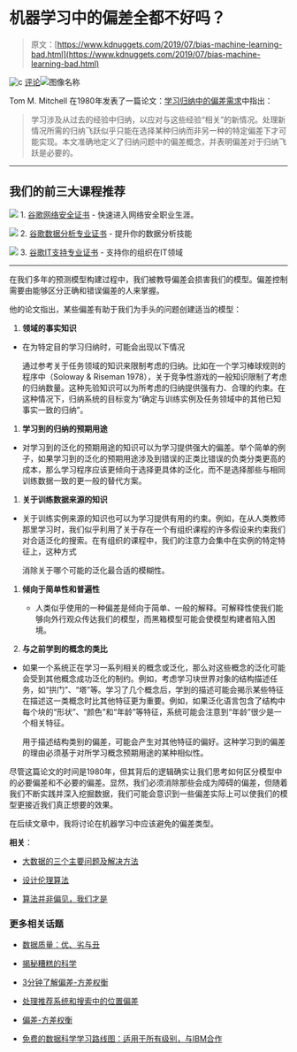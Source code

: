 # 机器学习中的偏差全都不好吗？

> 原文：[https://www.kdnuggets.com/2019/07/bias-machine-learning-bad.html](https://www.kdnuggets.com/2019/07/bias-machine-learning-bad.html)

![c](../Images/3d9c022da2d331bb56691a9617b91b90.png) [评论](#comments)![图像名称](../Images/1efd83fa84124475a2da048279623546.png)

Tom M. Mitchell 在1980年发表了一篇论文：[学习归纳中的偏差需求](http://dml.cs.byu.edu/~cgc/docs/mldm_tools/Reading/Need%20for%20Bias.pdf?source=post_page---------------------------)中指出：

> 学习涉及从过去的经验中归纳，以应对与这些经验“相关”的新情况。处理新情况所需的归纳飞跃似乎只能在选择某种归纳而非另一种的特定偏差下才可能实现。本文准确地定义了归纳问题中的偏差概念，并表明偏差对于归纳飞跃是必要的。

* * *

## 我们的前三大课程推荐

![](../Images/0244c01ba9267c002ef39d4907e0b8fb.png) 1\. [谷歌网络安全证书](https://www.kdnuggets.com/google-cybersecurity) - 快速进入网络安全职业生涯。

![](../Images/e225c49c3c91745821c8c0368bf04711.png) 2\. [谷歌数据分析专业证书](https://www.kdnuggets.com/google-data-analytics) - 提升你的数据分析技能

![](../Images/0244c01ba9267c002ef39d4907e0b8fb.png) 3\. [谷歌IT支持专业证书](https://www.kdnuggets.com/google-itsupport) - 支持你的组织在IT领域

* * *

在我们多年的预测模型构建过程中，我们被教导偏差会损害我们的模型。偏差控制需要由能够区分正确和错误偏差的人来掌握。

他的论文指出，某些偏差有助于我们为手头的问题创建适当的模型：

1.  **领域的事实知识**

+   在为特定目的学习归纳时，可能会出现以下情况

    通过参考关于任务领域的知识来限制考虑的归纳。比如在一个学习棒球规则的程序中（Soloway & Riseman 1978），关于竞争性游戏的一般知识限制了考虑的归纳数量。这种先验知识可以为所考虑的归纳提供强有力、合理的约束。在这种情况下，归纳系统的目标变为“确定与训练实例及任务领域中的其他已知事实一致的归纳”。

1.  **学习到的归纳的预期用途**

+   对学习到的泛化的预期用途的知识可以为学习提供强大的偏差。举个简单的例子，如果学习到的泛化的预期用途涉及到错误的正类比错误的负类分类更高的成本，那么学习程序应该更倾向于选择更具体的泛化，而不是选择那些与相同训练数据一致的更一般的替代方案。

1.  **关于训练数据来源的知识**

+   关于训练实例来源的知识也可以为学习提供有用的约束。例如，在从人类教师那里学习时，我们似乎利用了关于存在一个有组织课程的许多假设来约束我们对合适泛化的搜索。在有组织的课程中，我们的注意力会集中在实例的特定特征上，这种方式

    消除关于哪个可能的泛化最合适的模糊性。

1.  **倾向于简单性和普遍性**

    +   人类似乎使用的一种偏差是倾向于简单、一般的解释。可解释性使我们能够向外行观众传达我们的模型，而黑箱模型可能会使模型构建者陷入困境。

1.  **与之前学到的概念的类比**

+   如果一个系统正在学习一系列相关的概念或泛化，那么对这些概念的泛化可能会受到其他概念成功泛化的制约。例如，考虑学习块世界对象的结构描述任务，如“拱门”、“塔”等。学习了几个概念后，学到的描述可能会揭示某些特征在描述这一类概念时比其他特征更为重要。例如，如果泛化语言包含了结构中每个块的“形状”、“颜色”和“年龄”等特征，系统可能会注意到“年龄”很少是一个相关特征。

    用于描述结构类别的偏差，可能会产生对其他特征的偏好。这种学习到的偏差的理由必须基于对所学习概念预期用途的某种相似性。

尽管这篇论文的时间是1980年，但其背后的逻辑确实让我们思考如何区分模型中的必要偏差和不必要的偏差。显然，我们必须消除那些会成为障碍的偏差，但随着我们不断实践并深入挖掘数据，我们可能会意识到一些偏差实际上可以使我们的模型更接近我们真正想要的效果。

在后续文章中，我将讨论在机器学习中应该避免的偏差类型。

**相关**：

+   [大数据的三个主要问题及解决方法](/2019/04/3-big-problems-big-data.html)

+   [设计伦理算法](/2019/03/designing-ethical-algorithms.html)

+   [算法并非偏见，我们才是](/2019/01/algorithms-arent-biased-we-are.html)

### 更多相关话题

+   [数据质量：优、劣与丑](https://www.kdnuggets.com/2022/01/data-quality-good-bad-ugly.html)

+   [揭秘糟糕的科学](https://www.kdnuggets.com/2022/01/demystifying-bad-science.html)

+   [3分钟了解偏差-方差权衡](https://www.kdnuggets.com/2020/09/understanding-bias-variance-trade-off-3-minutes.html)

+   [处理推荐系统和搜索中的位置偏差](https://www.kdnuggets.com/2023/03/dealing-position-bias-recommendations-search.html)

+   [偏差-方差权衡](https://www.kdnuggets.com/2022/08/biasvariance-tradeoff.html)

+   [免费的数据科学学习路线图：适用于所有级别，与IBM合作](https://www.kdnuggets.com/a-free-data-science-learning-roadmap-for-all-levels-with-ibm)
